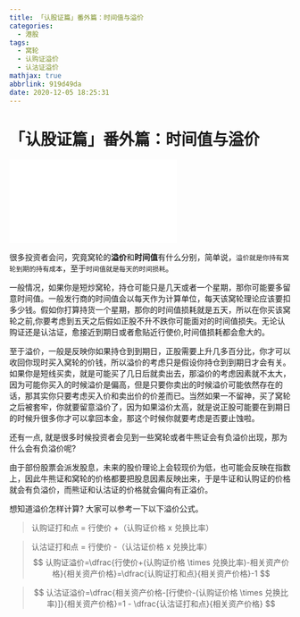 ```yaml
---
title: 「认股证篇」番外篇：时间值与溢价
categories:
  - 港股
tags:
  - 窝轮
  - 认购证溢价
  - 认沽证溢价
mathjax: true
abbrlink: 919d49da
date: 2020-12-05 18:25:31
---
```


# 「认股证篇」番外篇：时间值与溢价
<div class="bilibili">
    <iframe src="//player.bilibili.com/player.html?aid=458024292&bvid=BV1T5411G77k&cid=263133119&page=1" scrolling="no" border="0" frameborder="no" framespacing="0" allowfullscreen="true"> </iframe>
</div>

很多投资者会问，究竟窝轮的**溢价**和**时间值**有什么分别，简单说，`溢价就是你持有窝轮到期的持有成本`，至于`时间值就是每天的时间损耗`。

一般情况，如果你是短炒窝轮，持仓可能只是几天或者一个星期，那你可能要多留意时间值。一般发行商的时间值会以每天作为计算单位，每天该窝轮理论应该要扣多少钱。假如你打算持货一个星期，那你的时间值损耗就是五天，所以在你买该窝轮之前,你要考虑到五天之后假如正股不升不跌你可能面对的时间值损失。无论认购证还是认沽证，愈接近到期日或者愈贴近行使价,时间值损耗都会愈大的。

至于溢价，一般是反映你如果持仓到到期日，正股需要上升几多百分比，你才可以收回你现时买入窝轮的价钱，所以溢价的考虑只是假设你持仓到到期日才会有关。如果你是短线买卖，就是可能买了几日后就卖出去，那溢价的考虑因素就不太大，因为可能你买入的时候溢价是偏高，但是只要你卖出的时候溢价可能依然存在的话，那其实你只要考虑买入价和卖出价的价差而已。当然如果一不留神，买了窝轮之后被套牢，你就要留意溢价了，因为如果溢价太高，就是说正股可能要在到期日的时候升很多你才可以拿回本金，那这个时候你就要考虑是否要止蚀啦。

还有一点, 就是很多时候投资者会见到一些窝轮或者牛熊证会有负溢价出现，那为什么会有负溢价呢?

由于部份股票会派发股息，未来的股价理论上会较现价为低，也可能会反映在指数上，因此牛熊证和窝轮的价格都要把股息因素反映出来，于是牛证和认购证的价格就会有负溢价，而熊证和认沽证的价格就会偏向有正溢价。

想知道溢价怎样计算? 大家可以参考一下以下溢价公式。 

> 认购证打和点 = 行使价 +（认购证价格 x 兑换比率）

> 认沽证打和点 = 行使价 -（认沽证价格 x 兑换比率）
> $$
认购证溢价=\dfrac{行使价+(认购证价格 \times 兑换比率)-相关资产价格}{相关资产价格}=\dfrac{认购证打和点}{相关资产价格}-1
$$

> $$
认沽证溢价=\dfrac{相关资产价格-[行使价-(认购证价格 \times 兑换比率)]}{相关资产价格}=1 - \dfrac{认沽证打和点}{相关资产价格}
$$


